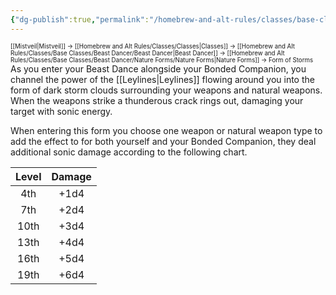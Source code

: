 ```yaml
---
{"dg-publish":true,"permalink":"/homebrew-and-alt-rules/classes/base-classes/beast-dancer/nature-forms/form-of-storms/"}
---
```


<sup><sup>[[Mistveil\|Mistveil]] → [[Homebrew and Alt Rules/Classes/Classes\|Classes]] → [[Homebrew and Alt Rules/Classes/Base Classes/Beast Dancer/Beast Dancer\|Beast Dancer]] → [[Homebrew and Alt Rules/Classes/Base Classes/Beast Dancer/Nature Forms/Nature Forms\|Nature Forms]] → Form of Storms</sup></sup>
As you enter your Beast Dance alongside your Bonded Companion, you channel the power of the [[Leylines\|Leylines]] flowing around you into the form of dark storm clouds surrounding your weapons and natural weapons. When the weapons strike a thunderous crack rings out, damaging your target with sonic energy.

When entering this form you choose one weapon or natural weapon type to add the effect to for both yourself and your Bonded Companion, they deal additional sonic damage according to the following chart. 

| **Level** | **Damage** |
|:----------:|:-----------:|
|    4th     |    +1d4     |
|    7th     |    +2d4     |
|    10th    |    +3d4     |
|    13th    |    +4d4     |
|    16th    |    +5d4     |
|    19th    |    +6d4     |